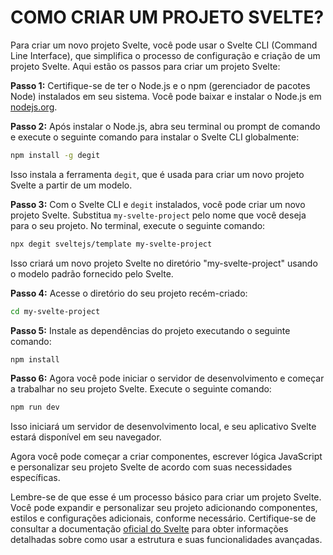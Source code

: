 # COMO CRIAR UM PROJETO SVELTE?
Para criar um novo projeto Svelte, você pode usar o Svelte CLI (Command Line Interface), que simplifica o processo de configuração e criação de um projeto Svelte. Aqui estão os passos para criar um projeto Svelte:

**Passo 1:** Certifique-se de ter o Node.js e o npm (gerenciador de pacotes Node) instalados em seu sistema. Você pode baixar e instalar o Node.js em [nodejs.org](https://nodejs.org/).

**Passo 2:** Após instalar o Node.js, abra seu terminal ou prompt de comando e execute o seguinte comando para instalar o Svelte CLI globalmente:

```bash
npm install -g degit
```

Isso instala a ferramenta `degit`, que é usada para criar um novo projeto Svelte a partir de um modelo.

**Passo 3:** Com o Svelte CLI e `degit` instalados, você pode criar um novo projeto Svelte. Substitua `my-svelte-project` pelo nome que você deseja para o seu projeto. No terminal, execute o seguinte comando:

```bash
npx degit sveltejs/template my-svelte-project
```

Isso criará um novo projeto Svelte no diretório "my-svelte-project" usando o modelo padrão fornecido pelo Svelte.

**Passo 4:** Acesse o diretório do seu projeto recém-criado:

```bash
cd my-svelte-project
```

**Passo 5:** Instale as dependências do projeto executando o seguinte comando:

```bash
npm install
```

**Passo 6:** Agora você pode iniciar o servidor de desenvolvimento e começar a trabalhar no seu projeto Svelte. Execute o seguinte comando:

```bash
npm run dev
```

Isso iniciará um servidor de desenvolvimento local, e seu aplicativo Svelte estará disponível em seu navegador.

Agora você pode começar a criar componentes, escrever lógica JavaScript e personalizar seu projeto Svelte de acordo com suas necessidades específicas.

Lembre-se de que esse é um processo básico para criar um projeto Svelte. Você pode expandir e personalizar seu projeto adicionando componentes, estilos e configurações adicionais, conforme necessário. Certifique-se de consultar a documentação [oficial do Svelte](https://svelte.dev/) para obter informações detalhadas sobre como usar a estrutura e suas funcionalidades avançadas.